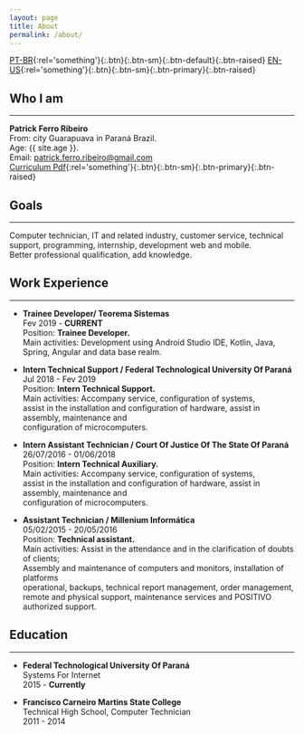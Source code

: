 ```yaml
---
layout: page
title: About
permalink: /about/
---
```


[PT-BR](https://riberman.github.io/sobre/){:rel='something'}{:.btn}{:.btn-sm}{:.btn-default}{:.btn-raised}  [EN-US](https://riberman.github.io/about/){:rel='something'}{:.btn}{:.btn-sm}{:.btn-primary}{:.btn-raised}    
## Who I am  
___
**Patrick Ferro Ribeiro**  
From: city Guarapuava in Paraná Brazil.  
Age: {{ site.age }}.  
Email: patrick.ferro.ribeiro@gmail.com  
[Curriculum Pdf](https://raw.githubusercontent.com/riberman/riberman.github.io/master/files/patrick_ferro_ribeiro.pdf){:rel='something'}{:.btn}{:.btn-sm}{:.btn-primary}{:.btn-raised}  
## Goals  
___
Computer technician, IT and related industry, customer service, technical support, programming, internship, development web and mobile.  
Better professional qualification, add knowledge.  

## Work Experience  
___
 - **Trainee Developer/ Teorema Sistemas**  
Fev 2019 - **CURRENT**  
Position: **Trainee Developer.**  
Main activities: Development using Android Studio IDE, Kotlin, Java, Spring, Angular and data base realm.  

 - **Intern Technical Support / Federal Technological University Of Paraná**  
Jul 2018 - Fev 2019  
Position: **Intern Technical Support.**  
Main activities: Accompany service, configuration of systems,  
assist in the installation and configuration of hardware, assist in assembly, maintenance and  
configuration of microcomputers.  

 - **Intern Assistant Technician / Court Of Justice Of The State Of Paraná**  
26/07/2016 - 01/06/2018  
Position: **Intern Technical Auxiliary.**  
Main activities: Accompany service, configuration of systems,  
assist in the installation and configuration of hardware, assist in assembly, maintenance and  
configuration of microcomputers.  

 - **​Assistant Technician / Millenium Informática**  
 05/02/2015 - 20/05/2016  
 Position: **Technical assistant.**  
Main activities: Assist in the attendance and in the clarification of doubts of clients;  
Assembly and maintenance of computers and monitors, installation of platforms  
operational, backups, technical report management, order management,  
remote and physical support, maintenance services and POSITIVO authorized support.  

## Education  
___
 - **Federal Technological University Of Paraná**  
 Systems For Internet  
 2015 - **Currently**  


 - **Francisco Carneiro Martins State College**  
 Technical High School, Computer Technician  
 2011 - 2014  
